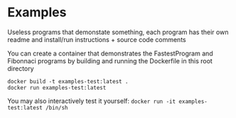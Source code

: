 # Examples
Useless programs that demonstate something, each program has their own readme and install/run instructions + source code comments

You can create a container that demonstrates the FastestProgram and Fibonnaci programs by building and running the Dockerfile in this root directory
```
docker build -t examples-test:latest .
docker run examples-test:latest
```
You may also interactively test it yourself: `docker run -it examples-test:latest /bin/sh`
